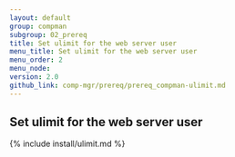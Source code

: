 ```yaml
---
layout: default
group: compman
subgroup: 02_prereq
title: Set ulimit for the web server user
menu_title: Set ulimit for the web server user
menu_order: 2
menu_node: 
version: 2.0
github_link: comp-mgr/prereq/prereq_compman-ulimit.md
---
```


## Set ulimit for the web server user
{% include install/ulimit.md %}
